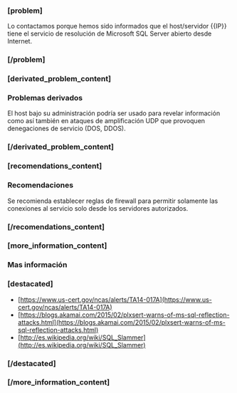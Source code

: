 ### [problem]
Lo contactamos porque hemos sido informados que el host/servidor {{IP}} tiene el servicio de resolución de Microsoft SQL Server abierto desde Internet.
### [/problem]

### [derivated_problem_content]
### Problemas derivados
El host bajo su administración podría ser usado para revelar información como así también en ataques de amplificación UDP que provoquen denegaciones de servicio (DOS, DDOS).
### [/derivated_problem_content]

### [recomendations_content]
### Recomendaciones
Se recomienda establecer reglas de firewall para permitir solamente las conexiones al servicio solo desde los servidores autorizados.
### [/recomendations_content]

### [more_information_content]
### Mas información
### [destacated]
* [https://www.us-cert.gov/ncas/alerts/TA14-017A](https://www.us-cert.gov/ncas/alerts/TA14-017A)
* [https://blogs.akamai.com/2015/02/plxsert-warns-of-ms-sql-reflection-attacks.html](https://blogs.akamai.com/2015/02/plxsert-warns-of-ms-sql-reflection-attacks.html)
* [http://es.wikipedia.org/wiki/SQL_Slammer](http://es.wikipedia.org/wiki/SQL_Slammer)
### [/destacated]
### [/more_information_content]
